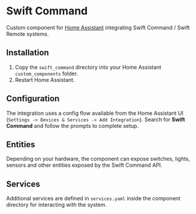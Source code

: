 # Swift Command

Custom component for [Home Assistant](https://www.home-assistant.io/) integrating Swift Command / Swift Remote systems.

## Installation
1. Copy the `swift_command` directory into your Home Assistant `custom_components` folder.
2. Restart Home Assistant.

## Configuration
The integration uses a config flow available from the Home Assistant UI (`Settings -> Devices & Services -> Add Integration`). Search for **Swift Command** and follow the prompts to complete setup.

## Entities
Depending on your hardware, the component can expose switches, lights, sensors and other entities exposed by the Swift Command API.

## Services
Additional services are defined in `services.yaml` inside the component directory for interacting with the system.
